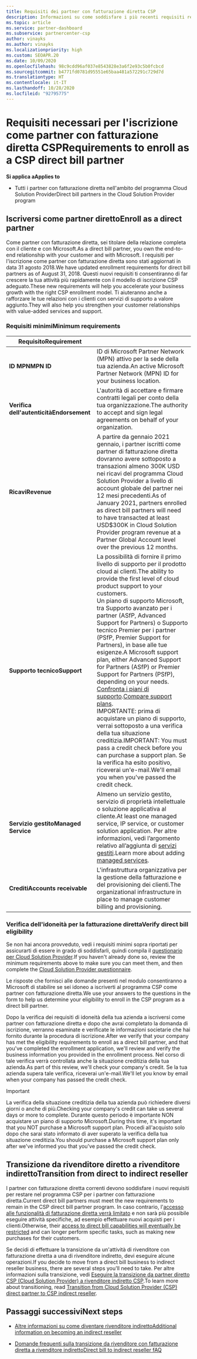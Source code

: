 ```yaml
---
title: Requisiti dei partner con fatturazione diretta CSP
description: Informazioni su come soddisfare i più recenti requisiti relativi ai servizi di supporto tecnico per diventare un partner con fatturazione diretta del programma Microsoft Cloud Solution Provider (CSP).
ms.topic: article
ms.service: partner-dashboard
ms.subservice: partnercenter-csp
author: vinayks
ms.author: vinayks
ms.localizationpriority: high
ms.custom: SEOAPR.20
ms.date: 10/09/2020
ms.openlocfilehash: 98c9cdd96af037e8543828e3a6f2e93c5b0fcbcd
ms.sourcegitcommit: b4771fd0781d95551e65baa481a572291c729d7d
ms.translationtype: HT
ms.contentlocale: it-IT
ms.lasthandoff: 10/28/2020
ms.locfileid: "92795775"
---
```

# <a name="requirements-to-enroll-as-a-csp-direct-bill-partner"></a><span data-ttu-id="aa8df-103">Requisiti necessari per l'iscrizione come partner con fatturazione diretta CSP</span><span class="sxs-lookup"><span data-stu-id="aa8df-103">Requirements to enroll as a CSP direct bill partner</span></span>

<span data-ttu-id="aa8df-104">**Si applica a**</span><span class="sxs-lookup"><span data-stu-id="aa8df-104">**Applies to**</span></span>

- <span data-ttu-id="aa8df-105">Tutti i partner con fatturazione diretta nell'ambito del programma Cloud Solution Provider</span><span class="sxs-lookup"><span data-stu-id="aa8df-105">Direct bill partners in the Cloud Solution Provider program</span></span>

## <a name="enroll-as-a-direct-partner"></a><span data-ttu-id="aa8df-106">Iscriversi come partner diretto</span><span class="sxs-lookup"><span data-stu-id="aa8df-106">Enroll as a direct partner</span></span>

<span data-ttu-id="aa8df-107">Come partner con fatturazione diretta, sei titolare della relazione completa con il cliente e con Microsoft.</span><span class="sxs-lookup"><span data-stu-id="aa8df-107">As a direct bill partner, you own the end-to-end relationship with your customer and with Microsoft.</span></span> <span data-ttu-id="aa8df-108">I requisiti per l'iscrizione come partner con fatturazione diretta sono stati aggiornati in data 31 agosto 2018.</span><span class="sxs-lookup"><span data-stu-id="aa8df-108">We have updated enrollment requirements for direct bill partners as of August 31, 2018.</span></span> <span data-ttu-id="aa8df-109">Questi nuovi requisiti ti consentiranno di far crescere la tua attività più rapidamente con il modello di iscrizione CSP adeguato.</span><span class="sxs-lookup"><span data-stu-id="aa8df-109">These new requirements will help you accelerate your business growth with the right CSP enrollment model.</span></span> <span data-ttu-id="aa8df-110">Ti aiuteranno anche a rafforzare le tue relazioni con i clienti con servizi di supporto a valore aggiunto.</span><span class="sxs-lookup"><span data-stu-id="aa8df-110">They will also help you strengthen your customer relationships with value-added services and support.</span></span>

### <a name="minimum-requirements"></a><span data-ttu-id="aa8df-111">Requisiti minimi</span><span class="sxs-lookup"><span data-stu-id="aa8df-111">Minimum requirements</span></span>

|<span data-ttu-id="aa8df-112">**Requisito**</span><span class="sxs-lookup"><span data-stu-id="aa8df-112">**Requirement**</span></span>|                             |
|--------------------------------|--------------------------------------------------------------|
|<span data-ttu-id="aa8df-113">**ID MPN**</span><span class="sxs-lookup"><span data-stu-id="aa8df-113">**MPN ID**</span></span>   |<span data-ttu-id="aa8df-114">ID di Microsoft Partner Network (MPN) attivo per la sede della tua azienda.</span><span class="sxs-lookup"><span data-stu-id="aa8df-114">An active Microsoft Partner Network (MPN) ID for your business location.</span></span>    |
|<span data-ttu-id="aa8df-115">**Verifica dell'autenticità**</span><span class="sxs-lookup"><span data-stu-id="aa8df-115">**Endorsement**</span></span>   |<span data-ttu-id="aa8df-116">L'autorità di accettare e firmare contratti legali per conto della tua organizzazione.</span><span class="sxs-lookup"><span data-stu-id="aa8df-116">The authority to accept and sign legal agreements on behalf of your organization.</span></span>|
|<span data-ttu-id="aa8df-117">**Ricavi**</span><span class="sxs-lookup"><span data-stu-id="aa8df-117">**Revenue**</span></span>|<span data-ttu-id="aa8df-118">A partire da gennaio 2021 gennaio, i partner iscritti come partner di fatturazione diretta dovranno avere sottoposto a transazioni almeno 300K USD nei ricavi del programma Cloud Solution Provider a livello di account globale del partner nei 12 mesi precedenti.</span><span class="sxs-lookup"><span data-stu-id="aa8df-118">As of January 2021, partners enrolled as direct bill partners will need to have transacted at least USD$300K in Cloud Solution Provider program revenue at a Partner Global Account level over the previous 12 months.</span></span>| 
|<span data-ttu-id="aa8df-119">**Supporto tecnico**</span><span class="sxs-lookup"><span data-stu-id="aa8df-119">**Support**</span></span>   |<span data-ttu-id="aa8df-120">La possibilità di fornire il primo livello di supporto per il prodotto cloud ai clienti.</span><span class="sxs-lookup"><span data-stu-id="aa8df-120">The ability to provide the first level of cloud product support to your customers.</span></span> <br/><span data-ttu-id="aa8df-121">Un piano di supporto Microsoft, tra Supporto avanzato per i partner (ASfP, Advanced Support for Partners) o Supporto tecnico Premier per i partner (PSfP, Premier Support for Partners), in base alle tue esigenze.</span><span class="sxs-lookup"><span data-stu-id="aa8df-121">A Microsoft support plan, either Advanced Support for Partners (ASfP) or Premier Support for Partners (PSfP), depending on your needs.</span></span> <span data-ttu-id="aa8df-122">[Confronta i piani di supporto](https://partner.microsoft.com/support/partnersupport).</span><span class="sxs-lookup"><span data-stu-id="aa8df-122">[Compare support plans](https://partner.microsoft.com/support/partnersupport).</span></span><br/> <span data-ttu-id="aa8df-123">IMPORTANTE: prima di acquistare un piano di supporto, verrai sottoposto a una verifica della tua situazione creditizia.</span><span class="sxs-lookup"><span data-stu-id="aa8df-123">IMPORTANT: You must pass a credit check before you can purchase a support plan.</span></span> <span data-ttu-id="aa8df-124">Se la verifica ha esito positivo, riceverai un'e-mail.</span><span class="sxs-lookup"><span data-stu-id="aa8df-124">We'll email you when you've passed the credit check.</span></span> |
|<span data-ttu-id="aa8df-125">**Servizio gestito**</span><span class="sxs-lookup"><span data-stu-id="aa8df-125">**Managed Service**</span></span>   |<span data-ttu-id="aa8df-126">Almeno un servizio gestito, servizio di proprietà intellettuale o soluzione applicativa al cliente.</span><span class="sxs-lookup"><span data-stu-id="aa8df-126">At least one managed service, IP service, or customer solution application.</span></span> <span data-ttu-id="aa8df-127">Per altre informazioni, vedi l’argomento relativo all’aggiunta di [servizi gestiti](https://partner.microsoft.com/business-opportunities/managed-services-provider).</span><span class="sxs-lookup"><span data-stu-id="aa8df-127">Learn more about adding [managed services](https://partner.microsoft.com/business-opportunities/managed-services-provider).</span></span>|
|<span data-ttu-id="aa8df-128">**Crediti**</span><span class="sxs-lookup"><span data-stu-id="aa8df-128">**Accounts receivable**</span></span> |<span data-ttu-id="aa8df-129">L'infrastruttura organizzativa per la gestione della fatturazione e del provisioning dei clienti.</span><span class="sxs-lookup"><span data-stu-id="aa8df-129">The organizational infrastructure in place to manage customer billing and provisioning.</span></span>|

### <a name="verify-direct-bill-eligibility"></a><span data-ttu-id="aa8df-130">Verifica dell'idoneità per la fatturazione diretta</span><span class="sxs-lookup"><span data-stu-id="aa8df-130">Verify direct bill eligibility</span></span>

<span data-ttu-id="aa8df-131">Se non hai ancora provveduto, vedi i requisiti minimi sopra riportati per assicurarti di essere in grado di soddisfarli, quindi compila il [questionario per Cloud Solution Provider](https://partner.microsoft.com/cloud-solution-provider/assessment).</span><span class="sxs-lookup"><span data-stu-id="aa8df-131">If you haven't already done so, review the minimum requirements above to make sure you can meet them, and then complete the [Cloud Solution Provider questionnaire](https://partner.microsoft.com/cloud-solution-provider/assessment).</span></span>

<span data-ttu-id="aa8df-132">Le risposte che fornisci alle domande presenti nel modulo consentiranno a Microsoft di stabilire se sei idoneo a iscriverti al programma CSP come partner con fatturazione diretta.</span><span class="sxs-lookup"><span data-stu-id="aa8df-132">We use your answers to the questions in the form to help us determine your eligibility to enroll in the CSP program as a direct bill partner.</span></span>

<span data-ttu-id="aa8df-133">Dopo la verifica dei requisiti di idoneità della tua azienda a iscriversi come partner con fatturazione diretta e dopo che avrai completato la domanda di iscrizione, verranno esaminate e verificate le informazioni societarie che hai fornito durante la procedura di iscrizione.</span><span class="sxs-lookup"><span data-stu-id="aa8df-133">After we verify that your company has met the eligibility requirements to enroll as a direct bill partner, and that you've completed the enrollment application, we'll review and verify the business information you provided in the enrollment process.</span></span> <span data-ttu-id="aa8df-134">Nel corso di tale verifica verrà controllata anche la situazione creditizia della tua azienda.</span><span class="sxs-lookup"><span data-stu-id="aa8df-134">As part of this review, we'll check your company's credit.</span></span> <span data-ttu-id="aa8df-135">Se la tua azienda supera tale verifica, riceverai un'e-mail.</span><span class="sxs-lookup"><span data-stu-id="aa8df-135">We'll let you know by email when your company has passed the credit check.</span></span>

>[!IMPORTANT]
><span data-ttu-id="aa8df-136">La verifica della situazione creditizia della tua azienda può richiedere diversi giorni o anche di più.</span><span class="sxs-lookup"><span data-stu-id="aa8df-136">Checking your company's credit can take us several days or more to complete.</span></span> <span data-ttu-id="aa8df-137">Durante questo periodo è importante NON acquistare un piano di supporto Microsoft.</span><span class="sxs-lookup"><span data-stu-id="aa8df-137">During this time, it's important that you NOT purchase a Microsoft support plan.</span></span> <span data-ttu-id="aa8df-138">Procedi all'acquisto solo dopo che sarai stato informato di aver superato la verifica della tua situazione creditizia.</span><span class="sxs-lookup"><span data-stu-id="aa8df-138">You should purchase a Microsoft support plan only after we've informed you that you've passed the credit check.</span></span>

## <a name="transition-from-direct-to-indirect-reseller"></a><span data-ttu-id="aa8df-139">Transizione da rivenditore diretto a rivenditore indiretto</span><span class="sxs-lookup"><span data-stu-id="aa8df-139">Transition from direct to indirect reseller</span></span>

<span data-ttu-id="aa8df-140">I partner con fatturazione diretta correnti devono soddisfare i nuovi requisiti per restare nel programma CSP per i partner con fatturazione diretta.</span><span class="sxs-lookup"><span data-stu-id="aa8df-140">Current direct bill partners must meet the new requirements to remain in the CSP direct bill partner program.</span></span> <span data-ttu-id="aa8df-141">In caso contrario, l'[accesso alle funzionalità di fatturazione diretta verrà limitato](restricted-direct-bill-capabilities.md) e non sarà più possibile eseguire attività specifiche, ad esempio effettuare nuovi acquisti per i clienti.</span><span class="sxs-lookup"><span data-stu-id="aa8df-141">Otherwise, their [access to direct bill capabilities will eventually be restricted](restricted-direct-bill-capabilities.md) and can longer perform specific tasks, such as making new purchases for their customers.</span></span>

<span data-ttu-id="aa8df-142">Se decidi di effettuare la transizione da un'attività di rivenditore con fatturazione diretta a una di rivenditore indiretto, devi eseguire alcune operazioni.</span><span class="sxs-lookup"><span data-stu-id="aa8df-142">If you decide to move from a direct bill business to indirect reseller business, there are several steps you'll need to take.</span></span> <span data-ttu-id="aa8df-143">Per altre informazioni sulla transizione, vedi [Eseguire la transizione da partner diretto CSP (Cloud Solution Provider) a rivenditore indiretto CSP](transition-direct-to-indirect.md).</span><span class="sxs-lookup"><span data-stu-id="aa8df-143">To learn more about transitioning, read [Transition from Cloud Solution Provider (CSP) direct partner to CSP indirect reseller](transition-direct-to-indirect.md).</span></span>

## <a name="next-steps"></a><span data-ttu-id="aa8df-144">Passaggi successivi</span><span class="sxs-lookup"><span data-stu-id="aa8df-144">Next steps</span></span>

- [<span data-ttu-id="aa8df-145">Altre informazioni su come diventare rivenditore indiretto</span><span class="sxs-lookup"><span data-stu-id="aa8df-145">Additional information on becoming an indirect reseller</span></span>](https://assetsprod.microsoft.com/csp-directbill-to-indirect-transition.pdf)

- [<span data-ttu-id="aa8df-146">Domande frequenti sulla transizione da rivenditore con fatturazione diretta a rivenditore indiretto</span><span class="sxs-lookup"><span data-stu-id="aa8df-146">Direct bill to indirect reseller fAQ</span></span>](https://assetsprod.microsoft.com/mpn/direct-bill-partner-faq.pdf)
